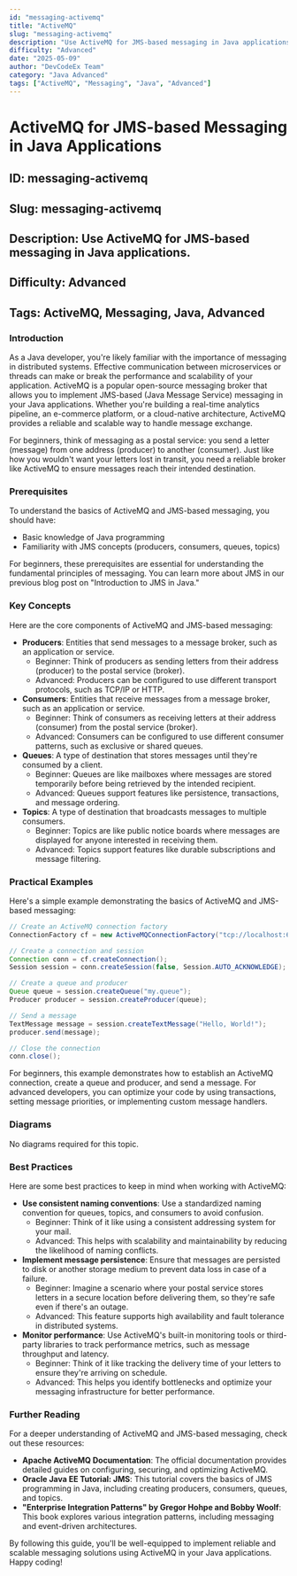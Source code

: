 ```yaml
---
id: "messaging-activemq"
title: "ActiveMQ"
slug: "messaging-activemq"
description: "Use ActiveMQ for JMS-based messaging in Java applications."
difficulty: "Advanced"
date: "2025-05-09"
author: "DevCodeEx Team"
category: "Java Advanced"
tags: ["ActiveMQ", "Messaging", "Java", "Advanced"]
---
```


# ActiveMQ for JMS-based Messaging in Java Applications
## ID: messaging-activemq
## Slug: messaging-activemq
## Description: Use ActiveMQ for JMS-based messaging in Java applications.
## Difficulty: Advanced
## Tags: ActiveMQ, Messaging, Java, Advanced

### Introduction

As a Java developer, you're likely familiar with the importance of messaging in distributed systems. Effective communication between microservices or threads can make or break the performance and scalability of your application. ActiveMQ is a popular open-source messaging broker that allows you to implement JMS-based (Java Message Service) messaging in your Java applications. Whether you're building a real-time analytics pipeline, an e-commerce platform, or a cloud-native architecture, ActiveMQ provides a reliable and scalable way to handle message exchange.

For beginners, think of messaging as a postal service: you send a letter (message) from one address (producer) to another (consumer). Just like how you wouldn't want your letters lost in transit, you need a reliable broker like ActiveMQ to ensure messages reach their intended destination.

### Prerequisites

To understand the basics of ActiveMQ and JMS-based messaging, you should have:

* Basic knowledge of Java programming
* Familiarity with JMS concepts (producers, consumers, queues, topics)

For beginners, these prerequisites are essential for understanding the fundamental principles of messaging. You can learn more about JMS in our previous blog post on "Introduction to JMS in Java."

### Key Concepts

Here are the core components of ActiveMQ and JMS-based messaging:

* **Producers**: Entities that send messages to a message broker, such as an application or service.
	+ Beginner: Think of producers as sending letters from their address (producer) to the postal service (broker).
	+ Advanced: Producers can be configured to use different transport protocols, such as TCP/IP or HTTP.
* **Consumers**: Entities that receive messages from a message broker, such as an application or service.
	+ Beginner: Think of consumers as receiving letters at their address (consumer) from the postal service (broker).
	+ Advanced: Consumers can be configured to use different consumer patterns, such as exclusive or shared queues.
* **Queues**: A type of destination that stores messages until they're consumed by a client.
	+ Beginner: Queues are like mailboxes where messages are stored temporarily before being retrieved by the intended recipient.
	+ Advanced: Queues support features like persistence, transactions, and message ordering.
* **Topics**: A type of destination that broadcasts messages to multiple consumers.
	+ Beginner: Topics are like public notice boards where messages are displayed for anyone interested in receiving them.
	+ Advanced: Topics support features like durable subscriptions and message filtering.

### Practical Examples

Here's a simple example demonstrating the basics of ActiveMQ and JMS-based messaging:

```java
// Create an ActiveMQ connection factory
ConnectionFactory cf = new ActiveMQConnectionFactory("tcp://localhost:61616");

// Create a connection and session
Connection conn = cf.createConnection();
Session session = conn.createSession(false, Session.AUTO_ACKNOWLEDGE);

// Create a queue and producer
Queue queue = session.createQueue("my.queue");
Producer producer = session.createProducer(queue);

// Send a message
TextMessage message = session.createTextMessage("Hello, World!");
producer.send(message);

// Close the connection
conn.close();
```

For beginners, this example demonstrates how to establish an ActiveMQ connection, create a queue and producer, and send a message. For advanced developers, you can optimize your code by using transactions, setting message priorities, or implementing custom message handlers.

### Diagrams

No diagrams required for this topic.

### Best Practices

Here are some best practices to keep in mind when working with ActiveMQ:

* **Use consistent naming conventions**: Use a standardized naming convention for queues, topics, and consumers to avoid confusion.
	+ Beginner: Think of it like using a consistent addressing system for your mail.
	+ Advanced: This helps with scalability and maintainability by reducing the likelihood of naming conflicts.
* **Implement message persistence**: Ensure that messages are persisted to disk or another storage medium to prevent data loss in case of a failure.
	+ Beginner: Imagine a scenario where your postal service stores letters in a secure location before delivering them, so they're safe even if there's an outage.
	+ Advanced: This feature supports high availability and fault tolerance in distributed systems.
* **Monitor performance**: Use ActiveMQ's built-in monitoring tools or third-party libraries to track performance metrics, such as message throughput and latency.
	+ Beginner: Think of it like tracking the delivery time of your letters to ensure they're arriving on schedule.
	+ Advanced: This helps you identify bottlenecks and optimize your messaging infrastructure for better performance.

### Further Reading

For a deeper understanding of ActiveMQ and JMS-based messaging, check out these resources:

* **Apache ActiveMQ Documentation**: The official documentation provides detailed guides on configuring, securing, and optimizing ActiveMQ.
* **Oracle Java EE Tutorial: JMS**: This tutorial covers the basics of JMS programming in Java, including creating producers, consumers, queues, and topics.
* **"Enterprise Integration Patterns" by Gregor Hohpe and Bobby Woolf**: This book explores various integration patterns, including messaging and event-driven architectures.

By following this guide, you'll be well-equipped to implement reliable and scalable messaging solutions using ActiveMQ in your Java applications. Happy coding!